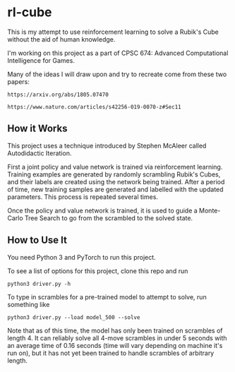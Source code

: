 # rl-cube
This is my attempt to use reinforcement learning to solve a Rubik's Cube without the aid of human knowledge.

I'm working on this project as a part of CPSC 674: Advanced Computational Intelligence for Games.

Many of the ideas I will draw upon and try to recreate come from these two papers:

	https://arxiv.org/abs/1805.07470

	https://www.nature.com/articles/s42256-019-0070-z#Sec11

## How it Works
This project uses a technique introduced by Stephen McAleer called Autodidactic Iteration.

First a joint policy and value network is trained via reinforcement learning.
Training examples are generated by randomly scrambling Rubik's Cubes, and
their labels are created using the network being trained. After a period of time,
new training samples are generated and labelled with the updated parameters.
This process is repeated several times.

Once the policy and value network is trained, it is used to guide a Monte-Carlo
Tree Search to go from the scrambled to the solved state.

## How to Use It
You need Python 3 and PyTorch to run this project.

To see a list of options for this project, clone this repo and run


`python3 driver.py -h`

To type in scrambles for a pre-trained model to attempt to solve, run something like

`python3 driver.py --load model_500 --solve`

Note that as of this time, the model has only been trained on scrambles
of length 4. It can reliably solve all 4-move scrambles in under 5 seconds
with an average time of 0.16 seconds (time will vary depending on machine it's
run on), but it has not yet been trained to handle scrambles of arbitrary length.
